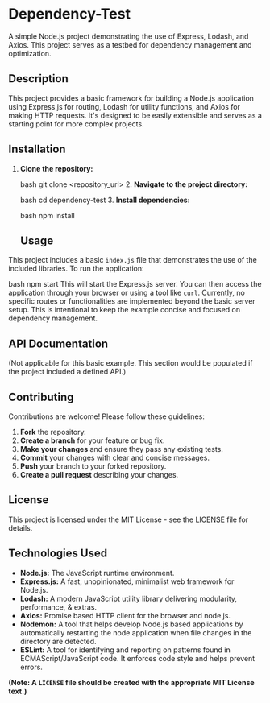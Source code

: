 # Dependency-Test

A simple Node.js project demonstrating the use of Express, Lodash, and Axios.  This project serves as a testbed for dependency management and optimization.

## Description

This project provides a basic framework for building a Node.js application using Express.js for routing, Lodash for utility functions, and Axios for making HTTP requests.  It's designed to be easily extensible and serves as a starting point for more complex projects.

## Installation

1. **Clone the repository:**

   bash
   git clone <repository_url>
   2. **Navigate to the project directory:**

   bash
   cd dependency-test
   3. **Install dependencies:**

   bash
   npm install
   ## Usage

This project includes a basic `index.js` file that demonstrates the use of the included libraries. To run the application:

bash
npm start
This will start the Express.js server. You can then access the application through your browser or using a tool like `curl`.  Currently, no specific routes or functionalities are implemented beyond the basic server setup.  This is intentional to keep the example concise and focused on dependency management.

## API Documentation

(Not applicable for this basic example.  This section would be populated if the project included a defined API.)

## Contributing

Contributions are welcome! Please follow these guidelines:

1. **Fork** the repository.
2. **Create a branch** for your feature or bug fix.
3. **Make your changes** and ensure they pass any existing tests.
4. **Commit** your changes with clear and concise messages.
5. **Push** your branch to your forked repository.
6. **Create a pull request** describing your changes.


## License

This project is licensed under the MIT License - see the [LICENSE](LICENSE) file for details.


## Technologies Used

* **Node.js:**  The JavaScript runtime environment.
* **Express.js:** A fast, unopinionated, minimalist web framework for Node.js.
* **Lodash:** A modern JavaScript utility library delivering modularity, performance, & extras.
* **Axios:** Promise based HTTP client for the browser and node.js.
* **Nodemon:** A tool that helps develop Node.js based applications by automatically restarting the node application when file changes in the directory are detected.
* **ESLint:** A tool for identifying and reporting on patterns found in ECMAScript/JavaScript code.  It enforces code style and helps prevent errors.


**(Note:  A `LICENSE` file should be created with the appropriate MIT License text.)**